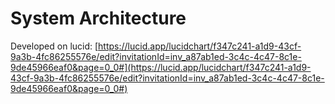 # System Architecture

Developed on lucid: [https://lucid.app/lucidchart/f347c241-a1d9-43cf-9a3b-4fc86255576e/edit?invitationId=inv_a87ab1ed-3c4c-4c47-8c1e-9de45966eaf0&page=0_0#](https://lucid.app/lucidchart/f347c241-a1d9-43cf-9a3b-4fc86255576e/edit?invitationId=inv_a87ab1ed-3c4c-4c47-8c1e-9de45966eaf0&page=0_0#)
